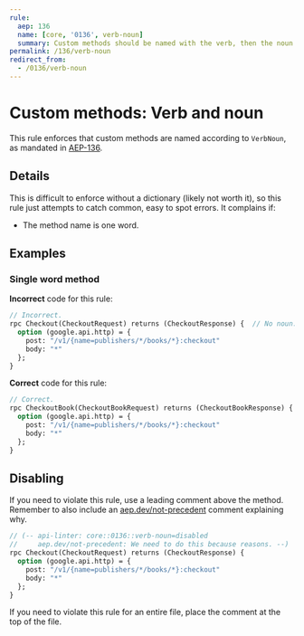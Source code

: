 ```yaml
---
rule:
  aep: 136
  name: [core, '0136', verb-noun]
  summary: Custom methods should be named with the verb, then the noun.
permalink: /136/verb-noun
redirect_from:
  - /0136/verb-noun
---
```


# Custom methods: Verb and noun

This rule enforces that custom methods are named according to `VerbNoun`, as
mandated in [AEP-136][].

## Details

This is difficult to enforce without a dictionary (likely not worth it), so
this rule just attempts to catch common, easy to spot errors. It complains if:

- The method name is one word.

## Examples

### Single word method

**Incorrect** code for this rule:

```proto
// Incorrect.
rpc Checkout(CheckoutRequest) returns (CheckoutResponse) {  // No noun.
  option (google.api.http) = {
    post: "/v1/{name=publishers/*/books/*}:checkout"
    body: "*"
  };
}
```

**Correct** code for this rule:

```proto
// Correct.
rpc CheckoutBook(CheckoutBookRequest) returns (CheckoutBookResponse) {
  option (google.api.http) = {
    post: "/v1/{name=publishers/*/books/*}:checkout"
    body: "*"
  };
}
```

## Disabling

If you need to violate this rule, use a leading comment above the method.
Remember to also include an [aep.dev/not-precedent][] comment explaining why.

```proto
// (-- api-linter: core::0136::verb-noun=disabled
//     aep.dev/not-precedent: We need to do this because reasons. --)
rpc Checkout(CheckoutRequest) returns (CheckoutResponse) {
  option (google.api.http) = {
    post: "/v1/{name=publishers/*/books/*}:checkout"
    body: "*"
  };
}
```

If you need to violate this rule for an entire file, place the comment at the
top of the file.

[aep-136]: https://aep.dev/136
[aep.dev/not-precedent]: https://aep.dev/not-precedent
